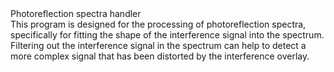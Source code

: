 <div>Photoreflection spectra handler </div>
This program is designed for the processing of 
photoreflection spectra, specifically for fitting 
the shape of the interference signal into the 
spectrum.
Filtering out the interference signal in the 
spectrum can help to detect a more complex signal 
that has been distorted by the 
interference overlay. 
